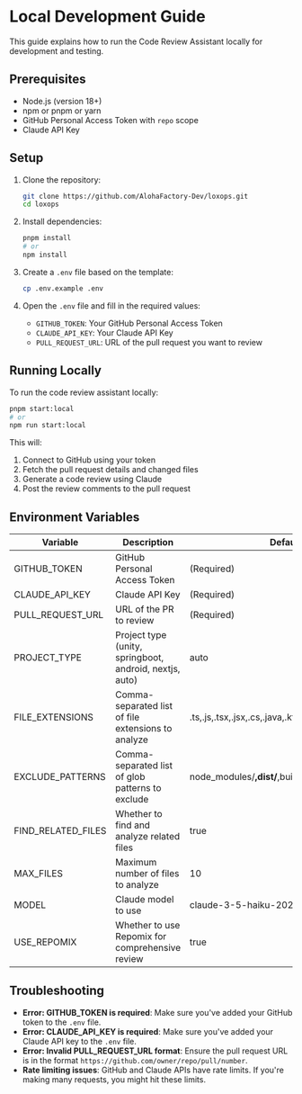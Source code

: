 # Local Development Guide

This guide explains how to run the Code Review Assistant locally for development and testing.

## Prerequisites

- Node.js (version 18+)
- npm or pnpm or yarn
- GitHub Personal Access Token with `repo` scope
- Claude API Key

## Setup

1. Clone the repository:
   ```bash
   git clone https://github.com/AlohaFactory-Dev/loxops.git
   cd loxops
   ```

2. Install dependencies:
   ```bash
   pnpm install
   # or
   npm install
   ```

3. Create a `.env` file based on the template:
   ```bash
   cp .env.example .env
   ```

4. Open the `.env` file and fill in the required values:
   - `GITHUB_TOKEN`: Your GitHub Personal Access Token
   - `CLAUDE_API_KEY`: Your Claude API Key
   - `PULL_REQUEST_URL`: URL of the pull request you want to review

## Running Locally

To run the code review assistant locally:

```bash
pnpm start:local
# or
npm run start:local
```

This will:
1. Connect to GitHub using your token
2. Fetch the pull request details and changed files
3. Generate a code review using Claude
4. Post the review comments to the pull request

## Environment Variables

| Variable | Description | Default |
|----------|-------------|---------|
| GITHUB_TOKEN | GitHub Personal Access Token | (Required) |
| CLAUDE_API_KEY | Claude API Key | (Required) |
| PULL_REQUEST_URL | URL of the PR to review | (Required) |
| PROJECT_TYPE | Project type (unity, springboot, android, nextjs, auto) | auto |
| FILE_EXTENSIONS | Comma-separated list of file extensions to analyze | .ts,.js,.tsx,.jsx,.cs,.java,.kt,.xml,.json,.yaml,.yml |
| EXCLUDE_PATTERNS | Comma-separated list of glob patterns to exclude | node_modules/**,dist/**,build/**,*.min.js,*.test.* |
| FIND_RELATED_FILES | Whether to find and analyze related files | true |
| MAX_FILES | Maximum number of files to analyze | 10 |
| MODEL | Claude model to use | claude-3-5-haiku-20241022 |
| USE_REPOMIX | Whether to use Repomix for comprehensive review | true |

## Troubleshooting

- **Error: GITHUB_TOKEN is required**: Make sure you've added your GitHub token to the `.env` file.
- **Error: CLAUDE_API_KEY is required**: Make sure you've added your Claude API key to the `.env` file.
- **Error: Invalid PULL_REQUEST_URL format**: Ensure the pull request URL is in the format `https://github.com/owner/repo/pull/number`.
- **Rate limiting issues**: GitHub and Claude APIs have rate limits. If you're making many requests, you might hit these limits.